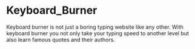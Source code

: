 # Keyboard_Burner

Keyboard burner is not just a boring typing website like any other.
With keyboard burner you not only take your typing speed to another level but also learn famous quotes and their authors.

